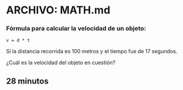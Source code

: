 # ARCHIVO: MATH.md
### Fórmula para calcular la velocidad de un objeto:

````
v = d * t
````

Si la distancia recorrida es 100 metros y el tiempo fue de 17 segundos.

¿Cuál es la velocidad del objeto en cuestión?

## 28 minutos
